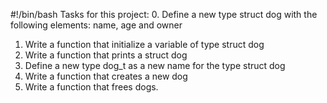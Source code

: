 #!/bin/bash
Tasks for this project:
0. Define a new type struct dog with the following elements: name, age and owner
1. Write a function that initialize a variable of type struct dog
2. Write a function that prints a struct dog
3. Define a new type dog_t as a new name for the type struct dog
4. Write a function that creates a new dog
5. Write a function that frees dogs.